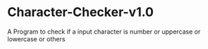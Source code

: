 # Character-Checker-v1.0
A Program to check if a input character is number or uppercase or lowercase or others
